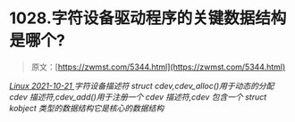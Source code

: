 <!--yml
category: 未分类
date: 0001-01-01 00:00:00
--->

# 1028.字符设备驱动程序的关键数据结构是哪个?

> 原文：[https://zwmst.com/5344.html](https://zwmst.com/5344.html)

   [ *Linux* ](https://zwmst.com/linux)*[ <time datetime="2021-10-22T00:31:24+08:00"> 2021-10-21 </time> ](https://zwmst.com/5344.html)  字符设备描述符 struct cdev,cdev_alloc()用于动态的分配 cdev 描述符,cdev_add()用于注册一个 cdev 描述符,cdev 包含一个 struct kobject 类型的数据结构它是核心的数据结构*